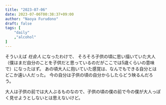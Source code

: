 ```yaml
---
title: "2023-07-06"
date: 2023-07-06T00:38:37+09:00
author: "Naoya Furudono"
draft: false
tags: [
    "daily"
    ,"alcohol"
]
---
```


そういえば _社会人_ になったわけで、
そろそろ子供の頃に思い描いていた大人（僕はまだ自分のことを子供だと思っているのだがここでは5歳くらいの意味で）になったはず。
あの頃大人に抱いていた感覚は、なんでもできる自分とはどこか遠い人だった。
今の自分は子供の頃の自分からしたらどう映るんだろう。

大人は子供の前では大人ぶるものなので、子供の頃の僕の前で今の僕が大人っぽく見せようとしないとは思えないけど。
